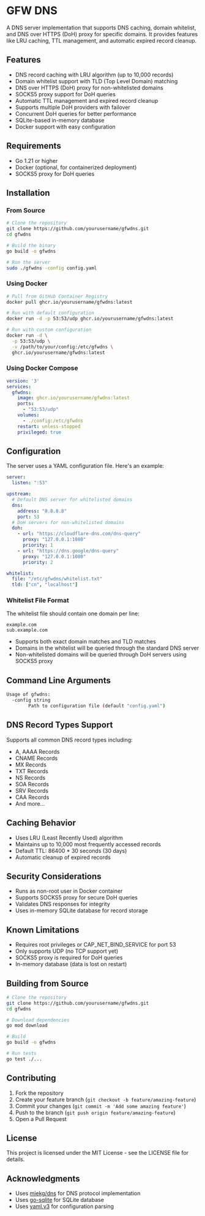 # GFW DNS

A DNS server implementation that supports DNS caching, domain whitelist, and DNS over HTTPS (DoH) proxy for specific domains. It provides features like LRU caching, TTL management, and automatic expired record cleanup.

## Features

- DNS record caching with LRU algorithm (up to 10,000 records)
- Domain whitelist support with TLD (Top Level Domain) matching
- DNS over HTTPS (DoH) proxy for non-whitelisted domains
- SOCKS5 proxy support for DoH queries
- Automatic TTL management and expired record cleanup
- Supports multiple DoH providers with failover
- Concurrent DoH queries for better performance
- SQLite-based in-memory database
- Docker support with easy configuration

## Requirements

- Go 1.21 or higher
- Docker (optional, for containerized deployment)
- SOCKS5 proxy for DoH queries

## Installation

### From Source

```bash
# Clone the repository
git clone https://github.com/yourusername/gfwdns.git
cd gfwdns

# Build the binary
go build -o gfwdns

# Run the server
sudo ./gfwdns -config config.yaml
```

### Using Docker

```bash
# Pull from GitHub Container Registry
docker pull ghcr.io/yourusername/gfwdns:latest

# Run with default configuration
docker run -d -p 53:53/udp ghcr.io/yourusername/gfwdns:latest

# Run with custom configuration
docker run -d \
  -p 53:53/udp \
  -v /path/to/your/config:/etc/gfwdns \
  ghcr.io/yourusername/gfwdns:latest
```

### Using Docker Compose

```yaml
version: '3'
services:
  gfwdns:
    image: ghcr.io/yourusername/gfwdns:latest
    ports:
      - "53:53/udp"
    volumes:
      - ./config:/etc/gfwdns
    restart: unless-stopped
    privileged: true
```

## Configuration

The server uses a YAML configuration file. Here's an example:

```yaml
server:
  listen: ":53"

upstream:
  # Default DNS server for whitelisted domains
  dns:
    address: "8.8.8.8"
    port: 53
  # DoH servers for non-whitelisted domains
  doh:
    - url: "https://cloudflare-dns.com/dns-query"
      proxy: "127.0.0.1:1080"
      priority: 1
    - url: "https://dns.google/dns-query"
      proxy: "127.0.0.1:1080"
      priority: 2

whitelist:
  file: "/etc/gfwdns/whitelist.txt"
  tld: ["cn", "localhost"]
```

### Whitelist File Format

The whitelist file should contain one domain per line:
```text
example.com
sub.example.com
```

- Supports both exact domain matches and TLD matches
- Domains in the whitelist will be queried through the standard DNS server
- Non-whitelisted domains will be queried through DoH servers using SOCKS5 proxy

## Command Line Arguments

```bash
Usage of gfwdns:
  -config string
        Path to configuration file (default "config.yaml")
```

## DNS Record Types Support

Supports all common DNS record types including:
- A, AAAA Records
- CNAME Records
- MX Records
- TXT Records
- NS Records
- SOA Records
- SRV Records
- CAA Records
- And more...

## Caching Behavior

- Uses LRU (Least Recently Used) algorithm
- Maintains up to 10,000 most frequently accessed records
- Default TTL: 86400 * 30 seconds (30 days)
- Automatic cleanup of expired records

## Security Considerations

- Runs as non-root user in Docker container
- Supports SOCKS5 proxy for secure DoH queries
- Validates DNS responses for integrity
- Uses in-memory SQLite database for record storage

## Known Limitations

- Requires root privileges or CAP_NET_BIND_SERVICE for port 53
- Only supports UDP (no TCP support yet)
- SOCKS5 proxy is required for DoH queries
- In-memory database (data is lost on restart)

## Building from Source

```bash
# Clone the repository
git clone https://github.com/yourusername/gfwdns.git
cd gfwdns

# Download dependencies
go mod download

# Build
go build -o gfwdns

# Run tests
go test ./...
```

## Contributing

1. Fork the repository
2. Create your feature branch (`git checkout -b feature/amazing-feature`)
3. Commit your changes (`git commit -m 'Add some amazing feature'`)
4. Push to the branch (`git push origin feature/amazing-feature`)
5. Open a Pull Request

## License

This project is licensed under the MIT License - see the LICENSE file for details.

## Acknowledgments

- Uses [miekg/dns](https://github.com/miekg/dns) for DNS protocol implementation
- Uses [go-sqlite](https://github.com/glebarez/go-sqlite) for SQLite database
- Uses [yaml.v3](https://gopkg.in/yaml.v3) for configuration parsing